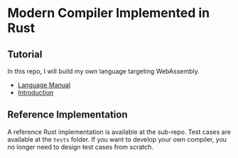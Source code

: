 # Modern Compiler Implemented in Rust


## Tutorial

In this repo, I will build my own language targeting WebAssembly.

- [Language Manual](./writeup/00-manual.md)
- [Introduction](./writeup/01-intro.md)

## Reference Implementation

A reference Rust implementation is available at the sub-repo.
Test cases are available at the `tests` folder.
If you want to develop your own compiler,
you no longer need to design test cases from scratch.

